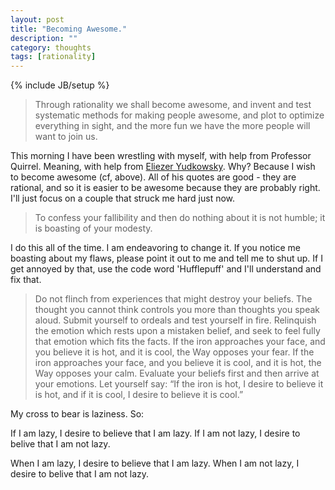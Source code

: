 ```yaml
---
layout: post
title: "Becoming Awesome."
description: ""
category: thoughts
tags: [rationality]
---
```

{% include JB/setup %}

> Through rationality we shall become awesome, and invent and test systematic methods for making people awesome, and plot to optimize everything in sight, and the more fun we have the more people will want to join us.

This morning I have been wrestling with myself, with help from Professor Quirrel. Meaning, with help from [Eliezer Yudkowsky](http://en.wikiquote.org/wiki/Eliezer_Yudkowsky). Why? Because I wish to become awesome (cf, above). All of his quotes are good - they are rational, and so it is easier to be awesome because they are probably right. I'll just focus on a couple that struck me hard just now.

> To confess your fallibility and then do nothing about it is not humble; it is boasting of your modesty.

I do this all of the time. I am endeavoring to change it. If you notice
me boasting about my flaws, please point it out to me and tell me to
shut up. If I get annoyed by that, use the code word 'Hufflepuff' and
I'll understand and fix that. 

> Do not flinch from experiences that might destroy your beliefs. The thought you cannot think controls you more than thoughts you speak aloud. Submit yourself to ordeals and test yourself in fire. Relinquish the emotion which rests upon a mistaken belief, and seek to feel fully that emotion which fits the facts. If the iron approaches your face, and you believe it is hot, and it is cool, the Way opposes your fear. If the iron approaches your face, and you believe it is cool, and it is hot, the Way opposes your calm. Evaluate your beliefs first and then arrive at your emotions. Let yourself say: “If the iron is hot, I desire to believe it is hot, and if it is cool, I desire to believe it is cool.”

My cross to bear is laziness. So:

If I am lazy, I desire to believe that I am lazy. If I am not lazy, I desire to belive that I am not lazy.

When I am lazy, I desire to believe that I am lazy. When I am not lazy, I desire to belive that I am not lazy.
